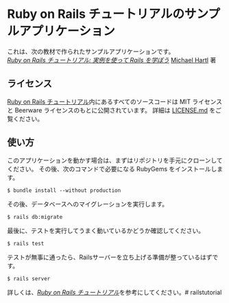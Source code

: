 # Ruby on Rails チュートリアルのサンプルアプリケーション

これは、次の教材で作られたサンプルアプリケーションです。   
[*Ruby on Rails チュートリアル: 実例を使って Rails を学ぼう*](http://railstutorial.jp/)
[Michael Hartl](http://www.michaelhartl.com/) 著

## ライセンス

[Ruby on Rails チュートリアル](http://railstutorial.jp/)内にあるすべてのソースコードは
MIT ライセンスと Beerware ライセンスのもとに公開されています。
詳細は [LICENSE.md](LICENSE.md) をご覧ください。

## 使い方

このアプリケーションを動かす場合は、まずはリポジトリを手元にクローンしてください。
その後、次のコマンドで必要になる RubyGems をインストールします。

```
$ bundle install --without production
```

その後、データベースへのマイグレーションを実行します。

```
$ rails db:migrate
```

最後に、テストを実行してうまく動いているかどうか確認してください。

```
$ rails test
```

テストが無事に通ったら、Railsサーバーを立ち上げる準備が整っているはずです。

```
$ rails server
```

詳しくは、[*Ruby on Rails チュートリアル*](http://railstutorial.jp/)を参考にしてください。# railstutorial
